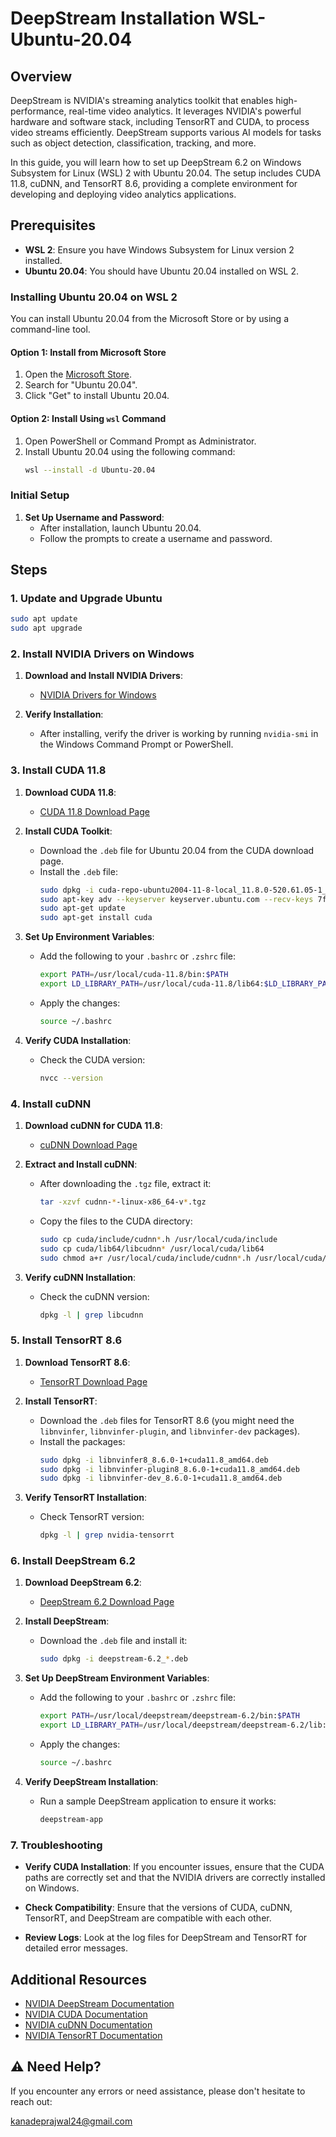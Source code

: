 # DeepStream Installation WSL-Ubuntu-20.04

## Overview

DeepStream is NVIDIA's streaming analytics toolkit that enables high-performance, real-time video analytics. It leverages NVIDIA's powerful hardware and software stack, including TensorRT and CUDA, to process video streams efficiently. DeepStream supports various AI models for tasks such as object detection, classification, tracking, and more.

In this guide, you will learn how to set up DeepStream 6.2 on Windows Subsystem for Linux (WSL) 2 with Ubuntu 20.04. The setup includes CUDA 11.8, cuDNN, and TensorRT 8.6, providing a complete environment for developing and deploying video analytics applications.

## Prerequisites

- **WSL 2**: Ensure you have Windows Subsystem for Linux version 2 installed.
- **Ubuntu 20.04**: You should have Ubuntu 20.04 installed on WSL 2.

### Installing Ubuntu 20.04 on WSL 2

You can install Ubuntu 20.04 from the Microsoft Store or by using a command-line tool.

#### Option 1: Install from Microsoft Store

1. Open the [Microsoft Store](https://www.microsoft.com/store/productId/9N9TNGVNDL3Q).
2. Search for "Ubuntu 20.04".
3. Click "Get" to install Ubuntu 20.04.

#### Option 2: Install Using `wsl` Command

1. Open PowerShell or Command Prompt as Administrator.
2. Install Ubuntu 20.04 using the following command:
   ```bash
   wsl --install -d Ubuntu-20.04
   ```

### Initial Setup

1. **Set Up Username and Password**:
   - After installation, launch Ubuntu 20.04.
   - Follow the prompts to create a username and password.

## Steps

### 1. Update and Upgrade Ubuntu

```bash
sudo apt update
sudo apt upgrade
```

### 2. Install NVIDIA Drivers on Windows

1. **Download and Install NVIDIA Drivers**: 
   - [NVIDIA Drivers for Windows](https://www.nvidia.com/Download/index.aspx)

2. **Verify Installation**:
   - After installing, verify the driver is working by running `nvidia-smi` in the Windows Command Prompt or PowerShell.

### 3. Install CUDA 11.8

1. **Download CUDA 11.8**:
   - [CUDA 11.8 Download Page](https://developer.nvidia.com/cuda-11-8-0-download-archive)

2. **Install CUDA Toolkit**:
   - Download the `.deb` file for Ubuntu 20.04 from the CUDA download page.
   - Install the `.deb` file:
     ```bash
     sudo dpkg -i cuda-repo-ubuntu2004-11-8-local_11.8.0-520.61.05-1_amd64.deb
     sudo apt-key adv --keyserver keyserver.ubuntu.com --recv-keys 7fa2af80
     sudo apt-get update
     sudo apt-get install cuda
     ```

3. **Set Up Environment Variables**:
   - Add the following to your `.bashrc` or `.zshrc` file:
     ```bash
     export PATH=/usr/local/cuda-11.8/bin:$PATH
     export LD_LIBRARY_PATH=/usr/local/cuda-11.8/lib64:$LD_LIBRARY_PATH
     ```

   - Apply the changes:
     ```bash
     source ~/.bashrc
     ```

4. **Verify CUDA Installation**:
   - Check the CUDA version:
     ```bash
     nvcc --version
     ```

### 4. Install cuDNN

1. **Download cuDNN for CUDA 11.8**:
   - [cuDNN Download Page](https://developer.nvidia.com/rdp/cudnn-download)

2. **Extract and Install cuDNN**:
   - After downloading the `.tgz` file, extract it:
     ```bash
     tar -xzvf cudnn-*-linux-x86_64-v*.tgz
     ```

   - Copy the files to the CUDA directory:
     ```bash
     sudo cp cuda/include/cudnn*.h /usr/local/cuda/include
     sudo cp cuda/lib64/libcudnn* /usr/local/cuda/lib64
     sudo chmod a+r /usr/local/cuda/include/cudnn*.h /usr/local/cuda/lib64/libcudnn*
     ```

3. **Verify cuDNN Installation**:
   - Check the cuDNN version:
     ```bash
     dpkg -l | grep libcudnn
     ```

### 5. Install TensorRT 8.6

1. **Download TensorRT 8.6**:
   - [TensorRT Download Page](https://developer.nvidia.com/nvidia-tensorrt-download)

2. **Install TensorRT**:
   - Download the `.deb` files for TensorRT 8.6 (you might need the `libnvinfer`, `libnvinfer-plugin`, and `libnvinfer-dev` packages).
   - Install the packages:
     ```bash
     sudo dpkg -i libnvinfer8_8.6.0-1+cuda11.8_amd64.deb
     sudo dpkg -i libnvinfer-plugin8_8.6.0-1+cuda11.8_amd64.deb
     sudo dpkg -i libnvinfer-dev_8.6.0-1+cuda11.8_amd64.deb
     ```

3. **Verify TensorRT Installation**:
   - Check TensorRT version:
     ```bash
     dpkg -l | grep nvidia-tensorrt
     ```

### 6. Install DeepStream 6.2

1. **Download DeepStream 6.2**:
   - [DeepStream 6.2 Download Page](https://developer.nvidia.com/deepstream-sdk-download)

2. **Install DeepStream**:
   - Download the `.deb` file and install it:
     ```bash
     sudo dpkg -i deepstream-6.2_*.deb
     ```

3. **Set Up DeepStream Environment Variables**:
   - Add the following to your `.bashrc` or `.zshrc` file:
     ```bash
     export PATH=/usr/local/deepstream/deepstream-6.2/bin:$PATH
     export LD_LIBRARY_PATH=/usr/local/deepstream/deepstream-6.2/lib:$LD_LIBRARY_PATH
     ```

   - Apply the changes:
     ```bash
     source ~/.bashrc
     ```

4. **Verify DeepStream Installation**:
   - Run a sample DeepStream application to ensure it works:
     ```bash
     deepstream-app
     ```

### 7. Troubleshooting

- **Verify CUDA Installation**:
  If you encounter issues, ensure that the CUDA paths are correctly set and that the NVIDIA drivers are correctly installed on Windows.

- **Check Compatibility**:
  Ensure that the versions of CUDA, cuDNN, TensorRT, and DeepStream are compatible with each other.

- **Review Logs**:
  Look at the log files for DeepStream and TensorRT for detailed error messages.

## Additional Resources

- [NVIDIA DeepStream Documentation](https://docs.nvidia.com/metropolis/deepstream/dev-guide/text/)
- [NVIDIA CUDA Documentation](https://docs.nvidia.com/cuda/)
- [NVIDIA cuDNN Documentation](https://docs.nvidia.com/deeplearning/cudnn/)
- [NVIDIA TensorRT Documentation](https://docs.nvidia.com/deeplearning/tensorrt/)


<html>
<body>
    <div class="container">
        <h2><span class="emoji">⚠️</span> Need Help?</h2>
        <p>If you encounter any errors or need assistance, please don't hesitate to reach out:</p>
        <p><a href="mailto:kanadeprajwal24@gmail.com" class="email">kanadeprajwal24@gmail.com</a></p>
    </div>
</body>
</html>
